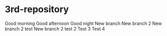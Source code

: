 # 3rd-repository
Good morning
Good afternoon
Good night
New branch
New branch 2
New branch 2 test
New branch 2 test 2
Test 3
Test 4